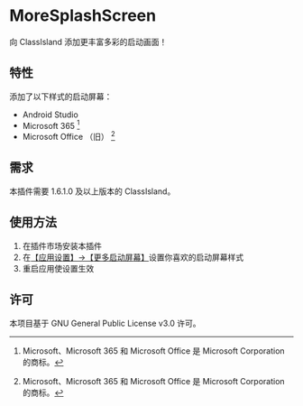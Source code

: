 
# MoreSplashScreen

向 ClassIsland 添加更丰富多彩的启动画面！

## 特性

添加了以下样式的启动屏幕：

- Android Studio
- Microsoft 365 [^1]
- Microsoft Office （旧） [^1]

[^1]: Microsoft、Microsoft 365 和 Microsoft Office 是 Microsoft Corporation 的商标。

## 需求

本插件需要 1.6.1.0 及以上版本的 ClassIsland。

## 使用方法

1. 在插件市场安装本插件
2. 在[【应用设置】->【更多启动屏幕】](classisland://app/settings/dev.hellowrc.classisland.noMoreSplash.splashSettings)设置你喜欢的启动屏幕样式
3. 重启应用使设置生效

## 许可

本项目基于 GNU General Public License v3.0 许可。